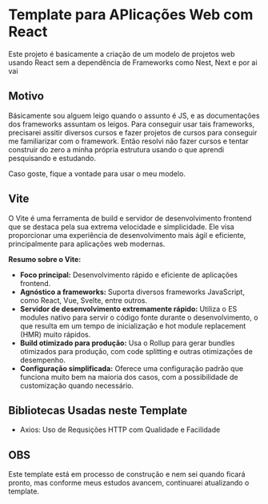 # Template para APlicações Web com React

Este projeto é basicamente a criação de um modelo de projetos web usando React sem a dependência de Frameworks como Nest, Next e por ai vai

## Motivo

Básicamente sou alguem leigo quando o assunto é JS, e as documentações dos frameworks assuntam os leigos. Para conseguir usar tais frameworks, precisarei assitir diversos cursos e fazer projetos de cursos para conseguir me familiarizar com o framework. Então resolvi não fazer cursos e tentar construir do zero a minha própria estrutura usando o que aprendi pesquisando e estudando.

Caso goste, fique a vontade para usar o meu modelo.

## Vite

O Vite é uma ferramenta de build e servidor de desenvolvimento frontend que se destaca pela sua extrema velocidade e simplicidade. Ele visa proporcionar uma experiência de desenvolvimento mais ágil e eficiente, principalmente para aplicações web modernas.

**Resumo sobre o Vite:**

- **Foco principal:** Desenvolvimento rápido e eficiente de aplicações frontend.
- **Agnóstico a frameworks:** Suporta diversos frameworks JavaScript, como React, Vue, Svelte, entre outros.
- **Servidor de desenvolvimento extremamente rápido:** Utiliza o ES modules nativo para servir o código fonte durante o desenvolvimento, o que resulta em um tempo de inicialização e hot module replacement (HMR) muito rápidos.
- **Build otimizado para produção:** Usa o Rollup para gerar bundles otimizados para produção, com code splitting e outras otimizações de desempenho.
- **Configuração simplificada:** Oferece uma configuração padrão que funciona muito bem na maioria dos casos, com a possibilidade de customização quando necessário.

## Bibliotecas Usadas neste Template

- Axios: Uso de Requsições HTTP com Qualidade e Facilidade

## OBS

Este template está em processo de construção e nem sei quando ficará pronto, mas conforme meus estudos avancem, continuarei atualizando o template.
